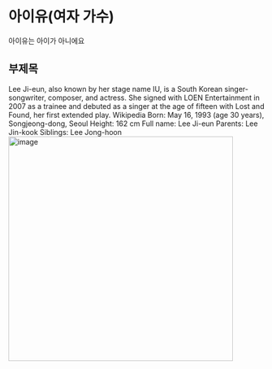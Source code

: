 # 아이유(여자 가수)
아이유는 아이가 아니에요

## 부제목
<English>
Lee Ji-eun, also known by her stage name IU, is a South Korean singer-songwriter, composer, and actress. She signed with LOEN Entertainment in 2007 as a trainee and debuted as a singer at the age of fifteen with Lost and Found, her first extended play. Wikipedia
Born: May 16, 1993 (age 30 years), Songjeong-dong, Seoul
Height: 162 cm
Full name: Lee Ji-eun
Parents: Lee Jin-kook
Siblings: Lee Jong-hoon


<img width="442" alt="image" src="https://github.com/orm-camp-flutter-1ki/team-project-sample/assets/7101560/762b9e8c-e92c-460e-9526-8d76ffb88041">
